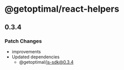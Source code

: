# @getoptimal/react-helpers

## 0.3.4

### Patch Changes

- improvements
- Updated dependencies
  - @getoptimal/js-sdk@0.3.4
